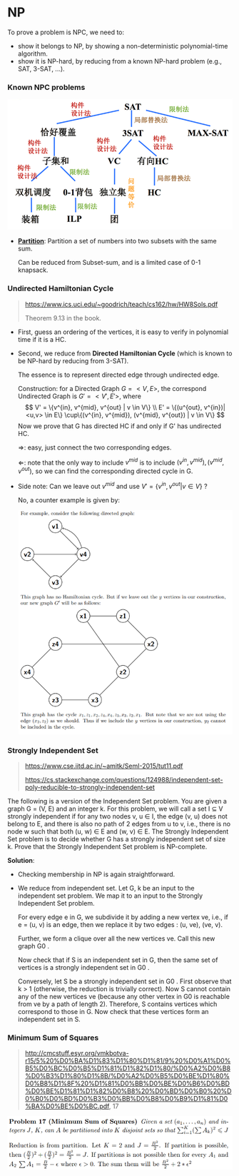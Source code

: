 # NP

To prove a problem is NPC, we need to:

* show it belongs to NP, by showing a non-deterministic polynomial-time algorithm.
* show it is NP-hard, by reducing from a known NP-hard problem (e.g., SAT, 3-SAT, ...).



### Known NPC problems

![image-20220608155144578](NP.assets/image-20220608155144578.png)

* **[Partition](https://en.wikipedia.org/wiki/Partition_problem)**: Partition a set of numbers into two subsets with the same sum.

  Can be reduced from Subset-sum, and is a limited case of 0-1 knapsack.



### Undirected Hamiltonian Cycle

> https://www.ics.uci.edu/~goodrich/teach/cs162/hw/HW8Sols.pdf
>
> Theorem 9.13 in the book.

* First, guess an ordering of the vertices, it is easy to verify in polynomial time if it is a HC.

* Second, we reduce from **Directed Hamiltonian Cycle** (which is known to be NP-hard by reducing from 3-SAT).

  The essence is to represent directed edge through undirected edge.

  Construction: for a Directed Graph $G = <V, E>$, the correspond Undirected Graph is $G' = <V', E'>$, where
  $$
  V' = \{v^{in}, v^{mid}, v^{out} | v \in V\} \\
  E' = \{(u^{out}, v^{in})|<u,v> \in E\} \cup\{(v^{in}, v^{mid}), (v^{mid}, v^{out}) | v \in V\}
  $$
  Now we prove that G has directed HC if and only if G' has undirected HC.

  $\Rightarrow$: easy, just connect the two corresponding edges. 

  $\Leftarrow$: note that the only way to include $v^{mid}$ is to include $(v^{in}, v^{mid}), (v^{mid}, v^{out})$, so we can find the corresponding directed cycle in G.

* Side note: Can we leave out $v^{mid}$ and use $V' = \{v^{in}, v^{out} | v \in V\}$ ?

  No, a counter example is given by:

  ![image-20220608144438533](NP.assets/image-20220608144438533.png)



### Strongly Independent Set

> https://www.cse.iitd.ac.in/~amitk/SemI-2015/tut11.pdf
>
> https://cs.stackexchange.com/questions/124988/independent-set-poly-reducible-to-strongly-independent-set

The following is a version of the Independent Set problem. You are given a graph G = (V, E) and an integer k. For this problem, we will call a set I ⊆ V strongly independent if for any two nodes v, u ∈ I, the edge (v, u) does not belong to E, and there is also no path of 2 edges from u to v, i.e., there is no node w such that both (u, w) ∈ E and (w, v) ∈ E. The Strongly Independent Set problem is to decide whether G has a strongly independent set of size k. Prove that the Strongly Independent Set problem is NP-complete.

**Solution**: 

* Checking membership in NP is again straightforward. 

* We reduce from independent set. Let G, k be an input to the independent set problem. We map it to an input to the Strongly Independent Set problem. 

  For every edge e in G, we subdivide it by adding a new vertex ve, i.e., if e = (u, v) is an edge, then we replace it by two edges : (u, ve), (ve, v). 

  Further, we form a clique over all the new vertices ve. Call this new graph G0 . 

  Now check that if S is an independent set in G, then the same set of vertices is a strongly independent set in G0 . 

  Conversely, let S be a strongly independent set in G0 . First observe that k > 1 (otherwise, the reduction is trivially correct). Now S cannot contain any of the new vertices ve (because any other vertex in G0 is reachable from ve by a path of length 2). Therefore, S contains vertices which correspond to those in G. Now check that these vertices form an independent set in S.





### Minimum Sum of Squares

> http://cmcstuff.esyr.org/vmkbotva-r15/5%20%D0%BA%D1%83%D1%80%D1%81/9%20%D0%A1%D0%B5%D0%BC%D0%B5%D1%81%D1%82%D1%80/%D0%A2%D0%B8%D0%B3%D1%80%D1%8B/%D0%A2%D0%B5%D0%BE%D1%80%D0%B8%D1%8F%20%D1%81%D0%BB%D0%BE%D0%B6%D0%BD%D0%BE%D1%81%D1%82%D0%B8%20%D0%BD%D0%B0%20%D0%B0%D0%BD%D0%B3%D0%BB%D0%B8%D0%B9%D1%81%D0%BA%D0%BE%D0%BC.pdf, 17

![image-20220608161307474](NP.assets/image-20220608161307474.png)



